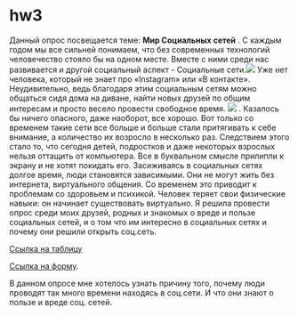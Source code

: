 # hw3 
Данный опрос посвещается теме: **Мир Социальных сетей** . 
С каждым годом мы все сильней понимаем, что без современных технологий человечество стояло бы на одном месте. Вместе с ними среди нас развивается и другой социальный аспект - Социальные сети.![](http://megamixgroup.com/wp-content/uploads/2016/07/%D0%A1%D0%BE%D1%86%D0%B8%D0%B0%D0%BB%D1%8C%D0%BD%D1%8B%D0%B5-%D1%81%D0%B5%D1%82%D0%B8-%D0%B8%D0%BB%D0%B8.jpg)
Уже нет человека, который не знает про «Instagram» или «В контакте». Неудивительно, ведь благодаря этим социальным сетям можно общаться сидя дома на диване, найти новых друзей по общим интересам и просто весело провести свободное время. ![](https://shkolazhizni.ru/img/content/i134/134516_or.jpg) . Казалось бы ничего опасного, даже наоборот, все хорошо. Вот только со временем такие сети все больше и больше стали притягивать к себе внимание, а количество их возросло в несколько раз. Следствием этого стало то, что сегодня детей, подростков и даже некоторых взрослых нельзя оттащить от компьютера. Все в буквальном смысле прилипли к экрану и не хотят покидать его.
Засиживаясь в социальных сетях долгое время, люди становятся зависимыми. Они не могут жить без интернета, виртуального общения. Со временем это приводит к проблемам со здоровьем и психикой. Человек теряет свои физические навыки: он начинает существовать виртуально.
Я решила провести опрос среди моих друзей, родных и знакомых о вреде и пользе социальных сетей, и о том что им интересно в социальных сетях и почему они решили открыть соц.сеть. 

[Сcылка на таблицу](https://docs.google.com/spreadsheets/d/1yzLHfgHPFjwAz2a25LYJ4UH-156qPBGKVcEmmdllW9U/edit#gid=180029052)

[Ссылка на форму](https://docs.google.com/forms/d/180WtwUgT5kDq8EwGtoCOBTanm5P_A_hYCiIhJkn02v4/edit).

В данном опросе мне хотелось узнать причину того, почему люди проводят так много времени находясь в соц.сети. И что они знают о пользе и вреде соц. сетей. 
